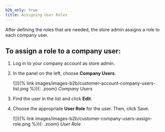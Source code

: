 ```yaml
---
b2b_only: true
title: Assigning User Roles
---
```


After defining the roles that are needed, the store admin assigns a role to each company user.

## To assign a role to a company user:

1. Log in to your company account as store admin.

1. In the panel on the left, choose **Company Users**.

    ![]({% link images/images-b2b/customer-account-company-users-list.png %}){: .zoom}
    _Company Users_

1. Find the user in the list and click **Edit**.

1. Choose the appropriate **User Role** for the user. Then, click <span class="btn">Save</span>.

    ![]({% link images/images-b2b/customer-company-users-assign-role.png %}){: .zoom}
    _User Role_
